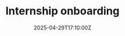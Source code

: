 ---
title: Internship onboarding
linkTitle: Internship onboarding
date: '2025-04-29T17:10:00Z'
weight: 1
description: Outline for internship onboarding includes clear recruitment, comprehensive
  orientation, project planning, support and guidance, learning opportunities, ongoing
  feedback, and closure steps to enhance the intern experience at Green Orbit Digital.
draft: false
ref: internship-onboarding
---